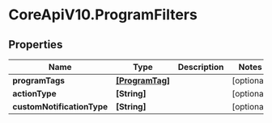 # CoreApiV10.ProgramFilters

## Properties
Name | Type | Description | Notes
------------ | ------------- | ------------- | -------------
**programTags** | [**[ProgramTag]**](ProgramTag.md) |  | [optional] 
**actionType** | **[String]** |  | [optional] 
**customNotificationType** | **[String]** |  | [optional] 


